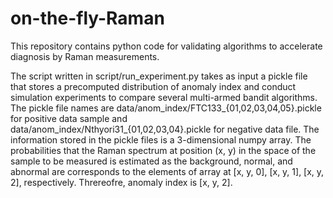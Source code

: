 # on-the-fly-Raman

This repository contains python code for validating algorithms to accelerate diagnosis by Raman measurements. 

The script written in script/run_experiment.py takes as input a pickle file that stores a precomputed distribution of anomaly index and conduct simulation experiments to compare several multi-armed bandit algorithms.
The pickle file names are data/anom_index/FTC133_{01,02,03,04,05}.pickle for positive data sample and data/anom_index/Nthyori31_{01,02,03,04}.pickle for negative data file. 
The information stored in the pickle files is a 3-dimensional numpy array.
The probabilities that the Raman spectrum at position (x, y) in the space of the sample to be measured is estimated as the background, normal, and abnormal are corresponds to the elements of array at [x, y, 0], [x, y, 1], [x, y, 2], respectively. 
Threreofre, anomaly index is  [x, y, 2]. 

